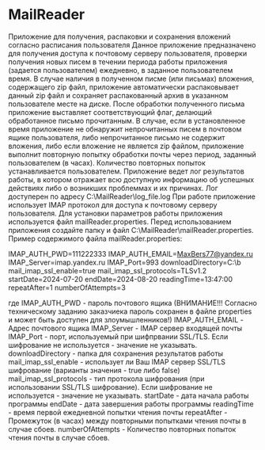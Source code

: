 # MailReader
Приложение для получения, распаковки и сохранения вложений согласно расписания пользователя
Данное приложение предназначено для получения доступа к почтовому серверу пользователя, проверки получения новых писем в течении периода работы приложения (задается пользователем) ежедневно, в заданное пользователем время. В случае наличия в полученном писме (или письмах) вложения, содержащего zip файл, приложение автоматически распаковывает данный zip файл и сохраняет распакованный архив в указанном пользователе месте на диске. После обработки полученного письма приложение выставляет соответствующий флаг, делающий обработанное письмо прочитанным. В случае, если в установленное время приложение не обнаружит непрочитанных писем в почтовом ящике пользователя, либо непрочитанное письмо не содержит вложения, либо если вложение не является zip файлом, приложение выполнит повторную попытку обработки почты через период, заданный пользователем (в часах). Количество повторных попыток устанавливается пользователем.
Приложение ведет лог результатов работы, в котором отражает всю доступную информацию об успешных действиях либо о возникших проблеммах и их причинах. Лог доступерен по адресу C:\MailReader\log_file.log
При работе приложение использует IMAP протокол для доступа к почтовому серверу пользователя.
Для установки параметров работы приложения используется файл mailReader.properties. Перед использованием приложения создайте папку и файл C:\MailReader\mailReader.properties. 
Пример содержимого файла mailReader.properties:

IMAP_AUTH_PWD=111222333
IMAP_AUTH_EMAIL=MaxBers77@yandex.ru
IMAP_Server=imap.yandex.ru
IMAP_Port=993
downloadDirectory=C:\\b
mail_imap_ssl_enable=true
mail_imap_ssl_protocols=TLSv1.2
startDate=2024-07-20
endDate=2024-08-20
readingTime=13:47:00
repeatAfter=1
numberOfAttempts=3

где 
IMAP_AUTH_PWD - пароль почтового ящика (ВНИМАНИЕ!!! Согласно техническому заданию заказчиека пароль сохранен в файле properties и может быть доступен для злоумышленников!)
IMAP_AUTH_EMAIL - Адрес почтового ящика
IMAP_Server - IMAP сервер входящей почты
IMAP_Port - порт, используемый при шифпрвании SSL/TLS. Если шифрование не используется - значение не указывать.
downloadDirectory - папка для сохранения результатов работы
mail_imap_ssl_enable - использует ли Ваш IMAP сервер SSL/TLS шифрование (варианты значения - true либо false)
mail_imap_ssl_protocols - тип протокола шифрования (при использовании SSL/TLS шифрование). Если шифрование не используется - значение не указывать.
startDate - дата начала работы программы
endDate - дата завершения работы программы
readingTime - время первой ежедневной попытки чтения почты
repeatAfter - Промежуток (в часах) между повторными попытками чтения почты в случае сбоев.
numberOfAttempts - Количество повторных попыток чтения почты в случае сбоев.

